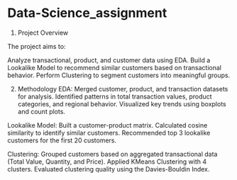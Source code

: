 # Data-Science_assignment
1. Project Overview
   
The project aims to:

Analyze transactional, product, and customer data using EDA.
Build a Lookalike Model to recommend similar customers based on transactional behavior.
Perform Clustering to segment customers into meaningful groups.

2. Methodology
EDA:
Merged customer, product, and transaction datasets for analysis.
Identified patterns in total transaction values, product categories, and regional behavior.
Visualized key trends using boxplots and count plots.

Lookalike Model:
Built a customer-product matrix.
Calculated cosine similarity to identify similar customers.
Recommended top 3 lookalike customers for the first 20 customers.

Clustering:
Grouped customers based on aggregated transactional data (Total Value, Quantity, and Price).
Applied KMeans Clustering with 4 clusters.
Evaluated clustering quality using the Davies-Bouldin Index.
